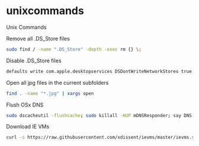 # unixcommands
Unix Commands

Remove all .DS_Store files
```bash
sudo find / -name ".DS_Store" -depth -exec rm {} \;
```

Disable .DS_Store files
```bash
defaults write com.apple.desktopservices DSDontWriteNetworkStores true
```

Open all jpg files in the current subfolders 
```bash
find . -name "*.jpg" | xargs open
```

Flush OSx DNS
```bash
sudo dscacheutil -flushcache; sudo killall -HUP mDNSResponder; say DNS cache flushed 
```

Download IE VMs
```bash
curl -s https://raw.githubusercontent.com/xdissent/ievms/master/ievms.sh | env IEVMS_VERSIONS="7 9 EDGE" bash
```

